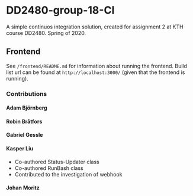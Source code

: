 # DD2480-group-18-CI
A simple continuos integration solution, created for assignment 2 at KTH course DD2480. Spring of 2020.

## Frontend
See `/frontend/README.md` for information about running the frontend. 
Build list url can be found at `http://localhost:3000/` (given that the frontend is running).

### Contributions
#### Adam Björnberg


#### Robin Bråtfors

#### Gabriel Gessle

#### Kasper Liu
- Co-authored Status-Updater class
- Co-authored RunBash class 
- Contributed to the investigation of webhook

#### Johan Moritz
